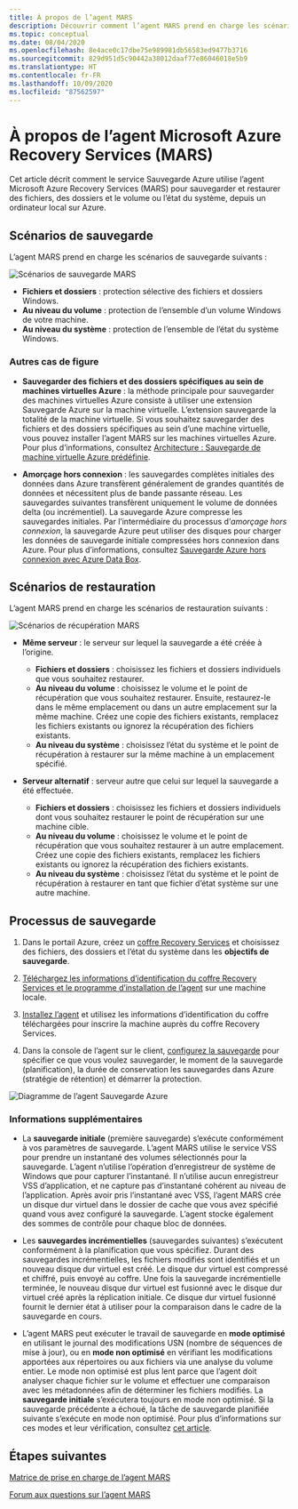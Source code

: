 ```yaml
---
title: À propos de l’agent MARS
description: Découvrir comment l’agent MARS prend en charge les scénarios de sauvegarde
ms.topic: conceptual
ms.date: 08/04/2020
ms.openlocfilehash: 8e4ace0c17dbe75e989981db56583ed9477b3716
ms.sourcegitcommit: 829d951d5c90442a38012daaf77e86046018e5b9
ms.translationtype: HT
ms.contentlocale: fr-FR
ms.lasthandoff: 10/09/2020
ms.locfileid: "87562597"
---
```

# <a name="about-the-microsoft-azure-recovery-services-mars-agent"></a>À propos de l’agent Microsoft Azure Recovery Services (MARS)

Cet article décrit comment le service Sauvegarde Azure utilise l’agent Microsoft Azure Recovery Services (MARS) pour sauvegarder et restaurer des fichiers, des dossiers et le volume ou l’état du système, depuis un ordinateur local sur Azure.

## <a name="backup-scenarios"></a>Scénarios de sauvegarde

L’agent MARS prend en charge les scénarios de sauvegarde suivants :

![Scénarios de sauvegarde MARS](./media/backup-try-azure-backup-in-10-mins/backup-scenarios.png)

- **Fichiers et dossiers** : protection sélective des fichiers et dossiers Windows.
- **Au niveau du volume** : protection de l’ensemble d’un volume Windows de votre machine.
- **Au niveau du système** : protection de l’ensemble de l’état du système Windows.

### <a name="additional-scenarios"></a>Autres cas de figure

- **Sauvegarder des fichiers et des dossiers spécifiques au sein de machines virtuelles Azure** : la méthode principale pour sauvegarder des machines virtuelles Azure consiste à utiliser une extension Sauvegarde Azure sur la machine virtuelle. L’extension sauvegarde la totalité de la machine virtuelle. Si vous souhaitez sauvegarder des fichiers et des dossiers spécifiques au sein d’une machine virtuelle, vous pouvez installer l’agent MARS sur les machines virtuelles Azure. Pour plus d’informations, consultez [Architecture : Sauvegarde de machine virtuelle Azure prédéfinie](./backup-architecture.md#architecture-built-in-azure-vm-backup).

- **Amorçage hors connexion** : les sauvegardes complètes initiales des données dans Azure transfèrent généralement de grandes quantités de données et nécessitent plus de bande passante réseau. Les sauvegardes suivantes transfèrent uniquement le volume de données delta (ou incrémentiel). La sauvegarde Azure compresse les sauvegardes initiales. Par l’intermédiaire du processus d’*amorçage hors connexion*, la sauvegarde Azure peut utiliser des disques pour charger les données de sauvegarde initiale compressées hors connexion dans Azure. Pour plus d’informations, consultez [Sauvegarde Azure hors connexion avec Azure Data Box](offline-backup-azure-data-box.md).

## <a name="restore-scenarios"></a>Scénarios de restauration

L’agent MARS prend en charge les scénarios de restauration suivants :

![Scénarios de récupération MARS](./media/backup-try-azure-backup-in-10-mins/restore-scenarios.png)

- **Même serveur** : le serveur sur lequel la sauvegarde a été créée à l’origine.
  - **Fichiers et dossiers** : choisissez les fichiers et dossiers individuels que vous souhaitez restaurer.
  - **Au niveau du volume** : choisissez le volume et le point de récupération que vous souhaitez restaurer. Ensuite, restaurez-le dans le même emplacement ou dans un autre emplacement sur la même machine.  Créez une copie des fichiers existants, remplacez les fichiers existants ou ignorez la récupération des fichiers existants.
  - **Au niveau du système** : choisissez l’état du système et le point de récupération à restaurer sur la même machine à un emplacement spécifié.

- **Serveur alternatif** : serveur autre que celui sur lequel la sauvegarde a été effectuée.
  - **Fichiers et dossiers** : choisissez les fichiers et dossiers individuels dont vous souhaitez restaurer le point de récupération sur une machine cible.
  - **Au niveau du volume** : choisissez le volume et le point de récupération que vous souhaitez restaurer à un autre emplacement. Créez une copie des fichiers existants, remplacez les fichiers existants ou ignorez la récupération des fichiers existants.
  - **Au niveau du système** : choisissez l’état du système et le point de récupération à restaurer en tant que fichier d’état système sur une autre machine.

## <a name="backup-process"></a>Processus de sauvegarde

1. Dans le portail Azure, créez un [coffre Recovery Services](install-mars-agent.md#create-a-recovery-services-vault) et choisissez des fichiers, des dossiers et l’état du système dans les **objectifs de sauvegarde**.
2. [Téléchargez les informations d’identification du coffre Recovery Services et le programme d’installation de l’agent](./install-mars-agent.md#download-the-mars-agent) sur une machine locale.

3. [Installez l’agent](./install-mars-agent.md#install-and-register-the-agent) et utilisez les informations d’identification du coffre téléchargées pour inscrire la machine auprès du coffre Recovery Services.
4. Dans la console de l’agent sur le client, [configurez la sauvegarde](./backup-windows-with-mars-agent.md#create-a-backup-policy) pour spécifier ce que vous voulez sauvegarder, le moment de la sauvegarde (planification), la durée de conservation les sauvegardes dans Azure (stratégie de rétention) et démarrer la protection.

![Diagramme de l’agent Sauvegarde Azure](./media/backup-try-azure-backup-in-10-mins/backup-process.png)

### <a name="additional-information"></a>Informations supplémentaires

- La **sauvegarde initiale** (première sauvegarde) s’exécute conformément à vos paramètres de sauvegarde.  L’agent MARS utilise le service VSS pour prendre un instantané des volumes sélectionnés pour la sauvegarde. L’agent n’utilise l’opération d’enregistreur de système de Windows que pour capturer l’instantané. Il n’utilise aucun enregistreur VSS d’application, et ne capture pas d’instantané cohérent au niveau de l’application. Après avoir pris l’instantané avec VSS, l’agent MARS crée un disque dur virtuel dans le dossier de cache que vous avez spécifié quand vous avez configuré la sauvegarde. L’agent stocke également des sommes de contrôle pour chaque bloc de données.

- Les **sauvegardes incrémentielles** (sauvegardes suivantes) s’exécutent conformément à la planification que vous spécifiez. Durant des sauvegardes incrémentielles, les fichiers modifiés sont identifiés et un nouveau disque dur virtuel est créé. Le disque dur virtuel est compressé et chiffré, puis envoyé au coffre. Une fois la sauvegarde incrémentielle terminée, le nouveau disque dur virtuel est fusionné avec le disque dur virtuel créé après la réplication initiale. Ce disque dur virtuel fusionné fournit le dernier état à utiliser pour la comparaison dans le cadre de la sauvegarde en cours.

- L’agent MARS peut exécuter le travail de sauvegarde en **mode optimisé** en utilisant le journal des modifications USN (nombre de séquences de mise à jour), ou en **mode non optimisé** en vérifiant les modifications apportées aux répertoires ou aux fichiers via une analyse du volume entier. Le mode non optimisé est plus lent parce que l’agent doit analyser chaque fichier sur le volume et effectuer une comparaison avec les métadonnées afin de déterminer les fichiers modifiés.  La **sauvegarde initiale** s’exécutera toujours en mode non optimisé. Si la sauvegarde précédente a échoué, la tâche de sauvegarde planifiée suivante s’exécute en mode non optimisé. Pour plus d’informations sur ces modes et leur vérification, consultez [cet article](backup-azure-troubleshoot-slow-backup-performance-issue.md#cause-backup-job-running-in-unoptimized-mode).

## <a name="next-steps"></a>Étapes suivantes

[Matrice de prise en charge de l’agent MARS](./backup-support-matrix-mars-agent.md)

[Forum aux questions sur l’agent MARS](./backup-azure-file-folder-backup-faq.md)
